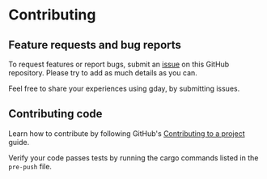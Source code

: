 # Contributing

## Feature requests and bug reports

To request features or report bugs, submit an
[issue](https://github.com/manforowicz/gday/issues)
on this GitHub repository.
Please try to add as much details as you can.

Feel free to share your experiences using gday, by submitting issues.

## Contributing code

Learn how to contribute by following GitHub's
[Contributing to a project](https://docs.github.com/en/get-started/exploring-projects-on-github/contributing-to-a-project)
guide.

Verify your code passes tests by running the cargo commands listed
in the `pre-push` file.
